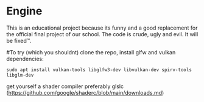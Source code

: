 # Engine
This is an educational project because its funny and a good replacement for the official final project of our school. The code is crude, ugly and evil. It will be fixed™. 

#To try (which you shouldnt)
clone the repo, install glfw and vulkan dependencies:
```
sudo apt install vulkan-tools libglfw3-dev libvulkan-dev spirv-tools libglm-dev
```
get yourself a shader compiler preferably glslc (https://github.com/google/shaderc/blob/main/downloads.md)
